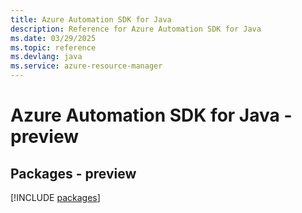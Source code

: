 ```yaml
---
title: Azure Automation SDK for Java
description: Reference for Azure Automation SDK for Java
ms.date: 03/29/2025
ms.topic: reference
ms.devlang: java
ms.service: azure-resource-manager
---
```

# Azure Automation SDK for Java - preview
## Packages - preview
[!INCLUDE [packages](automation-index.md)]